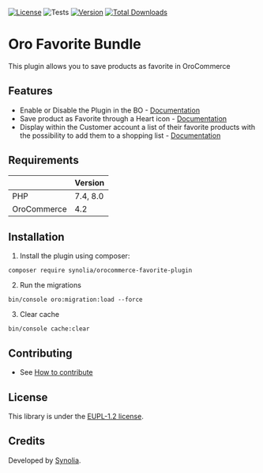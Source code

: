 [![License](https://img.shields.io/packagist/l/synolia/sylius-akeneo-plugin.svg)](LICENCE)
![Tests](https://github.com/synolia/OroCommerceFavoritePlugin/workflows/CI/badge.svg?branch=master)
[![Version](http://poser.pugx.org/synolia/orocommerce-favorite-plugin/v)](https://packagist.org/packages/synolia/orocommerce-favorite-plugin)
[![Total Downloads](http://poser.pugx.org/synolia/orocommerce-favorite-plugin/downloads)](https://packagist.org/packages/synolia/orocommerce-favorite-plugin)

# Oro Favorite Bundle
This plugin allows you to save products as favorite in OroCommerce

## Features

* Enable or Disable the Plugin in the BO - [Documentation](docs/ENABLED.md)
* Save product as Favorite through a Heart icon - [Documentation](docs/MARK.md)
* Display within the Customer account a list of their favorite products with the possibility to add them to a shopping list - [Documentation](docs/LIST.md)

## Requirements

| | Version |
| :--- | :--- |
| PHP  | 7.4, 8.0 |
| OroCommerce | 4.2 |

## Installation

1. Install the plugin using composer:
```shell
composer require synolia/orocommerce-favorite-plugin
```
2. Run the migrations
```shell
bin/console oro:migration:load --force
```
3. Clear cache
```shell
bin/console cache:clear
```

## Contributing

* See [How to contribute](CONTRIBUTING.md)

## License

This library is under the [EUPL-1.2 license](LICENSE).

## Credits

Developed by [Synolia](https://synolia.com/).